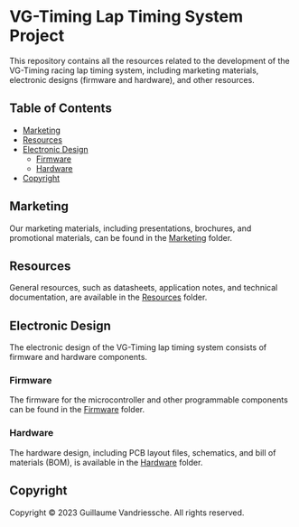 # VG-Timing Lap Timing System Project

This repository contains all the resources related to the development of the VG-Timing racing lap timing system, including marketing materials, electronic designs (firmware and hardware), and other resources.

## Table of Contents

- [Marketing](#marketing)
- [Resources](#resources)
- [Electronic Design](#electronics)
  - [Firmware](#firmware)
  - [Hardware](#hardware)
- [Copyright](#copyright)

## Marketing

Our marketing materials, including presentations, brochures, and promotional materials, can be found in the [Marketing](./Marketing) folder.

## Resources

General resources, such as datasheets, application notes, and technical documentation, are available in the [Resources](./Resources) folder.

## Electronic Design

The electronic design of the VG-Timing lap timing system consists of firmware and hardware components.

### Firmware

The firmware for the microcontroller and other programmable components can be found in the [Firmware](./Electronic-Design/Firmware) folder.

### Hardware

The hardware design, including PCB layout files, schematics, and bill of materials (BOM), is available in the [Hardware](./Electronic-Design/Hardware) folder.

## Copyright

Copyright © 2023 Guillaume Vandriessche. All rights reserved.
